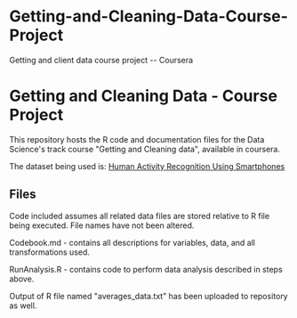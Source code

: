 # Getting-and-Cleaning-Data-Course-Project
Getting and client data course project -- Coursera


Getting and Cleaning Data - Course Project
==========================================

This repository hosts the R code and documentation files for the Data Science's track course "Getting and Cleaning data", available in coursera.

The dataset being used is: [Human Activity Recognition Using Smartphones](http://archive.ics.uci.edu/ml/datasets/Human+Activity+Recognition+Using+Smartphones)

## Files

Code included assumes all related data files are stored relative to R file being executed.
File names have not been altered.

Codebook.md - contains all descriptions for variables, data, and all transformations used.

RunAnalysis.R - contains code to perform data analysis described in steps above.

Output of R file named "averages_data.txt" has been uploaded to repository as well.
